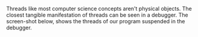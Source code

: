 Threads like most computer science concepts aren't physical objects. The closest tangible manifestation of threads can be seen in a debugger. The screen-shot below, shows the threads of our program suspended in the debugger.

